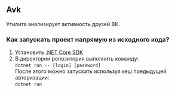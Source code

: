 ## Avk
Утилита анализирует активность друзей ВК. 
### Как запускать проект напрямую из исходного кода?
1. Установить [.NET Core SDK](https://dot.net)
2. В директории репозитория выполнить команду:  
`dotnet run -- [login] [password]`  
После этого можно запускать используя кеш предыдущей авторизации:  
`dotnet run`
